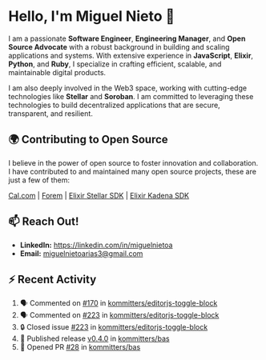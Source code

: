 # Hello, I'm Miguel Nieto 👋

I am a passionate **Software Engineer**, **Engineering Manager**, and **Open Source Advocate** with a robust background in building and scaling applications and systems. With extensive experience in **JavaScript**, **Elixir**, **Python**, and **Ruby**, I specialize in crafting efficient, scalable, and maintainable digital products.

I am also deeply involved in the Web3 space, working with cutting-edge technologies like **Stellar** and **Soroban**. I am committed to leveraging these technologies to build decentralized applications that are secure, transparent, and resilient.

## 🌍 Contributing to Open Source

I believe in the power of open source to foster innovation and collaboration. I have contributed to and maintained many open source projects, these are just a few of them:

[Cal.com](https://github.com/calcom/cal.com/pulls?q=is%3Apr+author%3Amiguelnietoa+is%3Amerged) | [Forem](https://github.com/forem/forem/pulls?q=is%3Apr+author%3Amiguelnietoa+is%3Amerged) |  [Elixir Stellar SDK](https://github.com/kommitters/stellar_sdk) | [Elixir Kadena SDK](https://github.com/kommitters/kadena.ex)

## 📫 Reach Out!

- **LinkedIn:** https://linkedin.com/in/miguelnietoa
- **Email:** miguelnietoarias3@gmail.com

## ⚡ Recent Activity

<!--START_SECTION:activity-->
1. 🗣 Commented on [#170](https://github.com/kommitters/editorjs-toggle-block/issues/170#issuecomment-2076117865) in [kommitters/editorjs-toggle-block](https://github.com/kommitters/editorjs-toggle-block)
2. 🗣 Commented on [#223](https://github.com/kommitters/editorjs-toggle-block/issues/223#issuecomment-2076004596) in [kommitters/editorjs-toggle-block](https://github.com/kommitters/editorjs-toggle-block)
3. 🔒 Closed issue [#223](https://github.com/kommitters/editorjs-toggle-block/issues/223) in [kommitters/editorjs-toggle-block](https://github.com/kommitters/editorjs-toggle-block)
4. 🚀 Published release [v0.4.0](https://github.com/kommitters/bas/releases/tag/v0.4.0) in [kommitters/bas](https://github.com/kommitters/bas)
5. 💪 Opened PR [#28](https://github.com/kommitters/bas/pull/28) in [kommitters/bas](https://github.com/kommitters/bas)
<!--END_SECTION:activity-->
